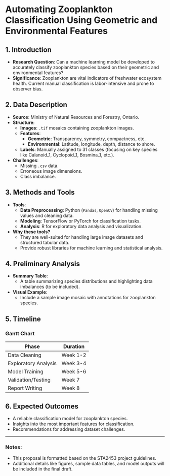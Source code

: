 # Automating Zooplankton Classification Using Geometric and Environmental Features

## 1. Introduction
- **Research Question**: Can a machine learning model be developed to accurately classify zooplankton species based on their geometric and environmental features?
- **Significance**: Zooplankton are vital indicators of freshwater ecosystem health. Current manual classification is labor-intensive and prone to observer bias.

## 2. Data Description
- **Source**: Ministry of Natural Resources and Forestry, Ontario.
- **Structure**:
  - **Images**: `.tif` mosaics containing zooplankton images.
  - **Features**:
    - **Geometric**: Transparency, symmetry, compactness, etc.
    - **Environmental**: Latitude, longitude, depth, distance to shore.
  - **Labels**: Manually assigned to 31 classes (focusing on key species like Calanoid_1, Cyclopoid_1, Bosmina_1, etc.).
- **Challenges**:
  - Missing `.csv` data.
  - Erroneous image dimensions.
  - Class imbalance.

## 3. Methods and Tools
- **Tools**:
  - **Data Preprocessing**: Python (`Pandas`, `OpenCV`) for handling missing values and cleaning data.
  - **Modeling**: TensorFlow or PyTorch for classification tasks.
  - **Analysis**: R for exploratory data analysis and visualization.
- **Why these tools?**
  - They are well-suited for handling large image datasets and structured tabular data.
  - Provide robust libraries for machine learning and statistical analysis.

## 4. Preliminary Analysis
- **Summary Table**:
  - A table summarizing species distributions and highlighting data imbalances (to be included).
- **Visual Example**:
  - Include a sample image mosaic with annotations for zooplankton species.

## 5. Timeline
### Gantt Chart
| Phase                  | Duration   |
|------------------------|------------|
| Data Cleaning          | Week 1-2   |
| Exploratory Analysis   | Week 3-4   |
| Model Training         | Week 5-6   |
| Validation/Testing     | Week 7     |
| Report Writing         | Week 8     |

## 6. Expected Outcomes
- A reliable classification model for zooplankton species.
- Insights into the most important features for classification.
- Recommendations for addressing dataset challenges.

---

### Notes:
- This proposal is formatted based on the STA2453 project guidelines.
- Additional details like figures, sample data tables, and model outputs will be included in the final draft.

